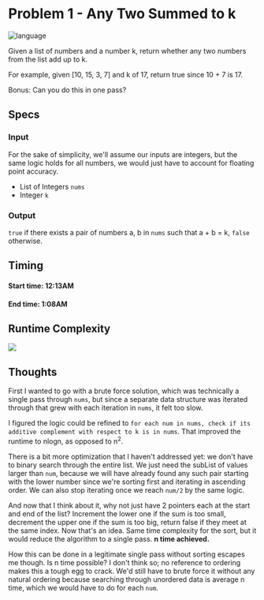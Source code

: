 # Problem 1 - Any Two Summed to k

![language](https://img.shields.io/badge/java-1.8-purple.svg?cacheSeconds=2592000)

Given a list of numbers and a number k, return whether any two numbers from the list add up to k.

For example, given [10, 15, 3, 7] and k of 17, return true since 10 + 7 is 17.

Bonus: Can you do this in one pass?

## Specs

### Input

For the sake of simplicity, we'll assume our inputs are integers, but the same logic holds for all numbers, we would just have to account for floating point accuracy.

- List of Integers `nums`
- Integer `k`

### Output

`true` if there exists a pair of numbers a, b in `nums` such that a + b = k, `false` otherwise.

## Timing

#### Start time: 12:13AM
<!--- Work happens here --->
#### End time: 1:08AM

## Runtime Complexity

<img src="https://latex.codecogs.com/gif.latex?\cancel{O\left(n^2\right)}\rightarrow%20O\left(nlogn\right)" />

## Thoughts
First I wanted to go with a brute force solution, which was technically a single pass through `nums`, but since a separate data structure was iterated through that grew with each iteration in `nums`, it felt too slow.

I figured the logic could be refined to `for each num in nums, check if its additive complement with respect to k is in nums`. That improved the runtime to nlogn, as opposed to n<sup>2</sup>.

There is a bit more optimization that I haven't addressed yet: we don't have to binary search through the entire list. We just need the subList of values larger than `num`, because we will have already found any such pair starting with the lower number since we're sorting first and iterating in ascending order. We can also stop iterating once we reach `num/2` by the same logic.

And now that I think about it, why not just have 2 pointers each at the start and end of the list? Increment the lower one if the sum is too small, decrement the upper one if the sum is too big, return false if they meet at the same index. Now that's an idea. Same time complexity for the sort, but it would reduce the algorithm to a single pass. __n time achieved.__

How this can be done in a legitimate single pass without sorting escapes me though. Is n time possible? I don't think so; no reference to ordering makes this a tough egg to crack. We'd still have to brute force it without any natural ordering because searching through unordered data is average n time, which we would have to do for each `num`.
